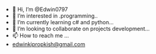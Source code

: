 - 👋 Hi, I’m @Edwin0797
- 👀 I’m interested in .programming..
- 🌱 I’m currently learning c# and python...
- 💞️ I’m looking to collaborate on projects development...
- 📫 How to reach me ...
- edwinkipropkish@gmail.com 
<!---
Edwin0797/Edwin0797 is a ✨ special ✨ repository because its `README.md` (this file) appears on your GitHub profile.
You can click the Preview link to take a look at your changes.
--->
